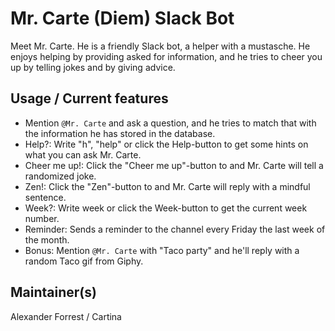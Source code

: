 # Mr. Carte (Diem) Slack Bot

Meet Mr. Carte. He is a friendly Slack bot, a helper with a mustasche. He enjoys helping by providing asked for information, and he tries to cheer you up by telling jokes and by giving advice.

## Usage / Current features

- Mention ```@Mr. Carte``` and ask a question, and he tries to match that with the information he has stored in the database.
- Help?: Write "h", "help" or click the Help-button to get some hints on what you can ask Mr. Carte.
- Cheer me up!: Click the "Cheer me up"-button to and Mr. Carte will tell a randomized joke.
- Zen!: Click the "Zen"-button to and Mr. Carte will reply with a mindful sentence.
- Week?: Write week or click the Week-button to get the current week number.
- Reminder: Sends a reminder to the channel every Friday the last week of the month.
- Bonus: Mention ```@Mr. Carte``` with "Taco party" and he'll reply with a random Taco gif from Giphy.

## Maintainer(s)

Alexander Forrest / Cartina